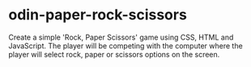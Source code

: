 # odin-paper-rock-scissors

Create a simple 'Rock, Paper Scissors' game using CSS, HTML and JavaScript. The player will be competing with the computer where the player will select rock, paper or scissors options on the screen.

